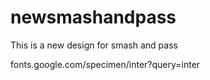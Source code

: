 # newsmashandpass
This is a new design for smash and pass


fonts.google.com/specimen/inter?query=inter